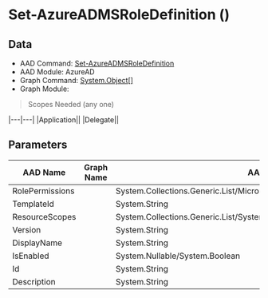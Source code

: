 # Set-AzureADMSRoleDefinition ()

## Data

+ AAD Command: [Set-AzureADMSRoleDefinition](https://docs.microsoft.com/en-us/powershell/module/AzureAD/Set-AzureADMSRoleDefinition)
+ AAD Module: AzureAD
+ Graph Command: [System.Object[]](https://docs.microsoft.com/en-us/powershell/module//System.Object[])
+ Graph Module: 

> Scopes Needed (any one)

|---|---|
|Application||
|Delegate||

## Parameters

|AAD Name|Graph Name|AAD Type|Graph Type|Infos|
|---|---|---|---|---|
|RolePermissions||System.Collections.Generic.List/Microsoft.Open.MSGraph.Model.RolePermission|||
|TemplateId||System.String|||
|ResourceScopes||System.Collections.Generic.List/System.String|||
|Version||System.String|||
|DisplayName||System.String|||
|IsEnabled||System.Nullable/System.Boolean|||
|Id||System.String|||
|Description||System.String|||

